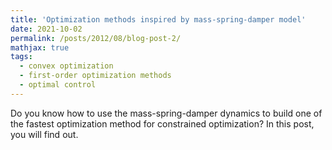```yaml
---
title: 'Optimization methods inspired by mass-spring-damper model'
date: 2021-10-02
permalink: /posts/2012/08/blog-post-2/
mathjax: true
tags:
  - convex optimization
  - first-order optimization methods
  - optimal control
---
```


Do you know how to use the mass-spring-damper dynamics to build one of the fastest optimization method for constrained optimization? In this post, you will find out.   
